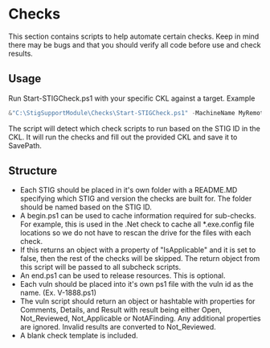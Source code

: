 # Checks

This section contains scripts to help automate certain checks. Keep in mind there may be bugs and that you should verify all code before use and check results.

## Usage

Run Start-STIGCheck.ps1 with your specific CKL against a target. Example

```powershell
&"C:\StigSupportModule\Checks\Start-STIGCheck.ps1" -MachineName MyRemoteComputer -CKL "C:\BlankCKLs\BlankMSDotNet.ckl" -CheckDirectory "C:\StigSupportModule\Checks" -SavePath "C:\FilledCKLs\MyFilledCKL.ckl" -Verbose
```

The script will detect which check scripts to run based on the STIG ID in the CKL. It will run the checks and fill out the provided CKL and save it to SavePath.

## Structure

- Each STIG should be placed in it's own folder with a README.MD specifying which STIG and version the checks are built for. The folder should be named based on the STIG ID.
- A begin.ps1 can be used to cache information required for sub-checks. For example, this is used in the .Net check to cache all *.exe.config file locations so we do not have to rescan the drive for the files with each check.
- If this returns an object with a property of "IsApplicable" and it is set to false, then the rest of the checks will be skipped. The return object from this script will be passed to all subcheck scripts.
- An end.ps1 can be used to release resources. This is optional.
- Each vuln should be placed into it's own ps1 file with the vuln id as the name. (Ex. V-1888.ps1)
- The vuln script should return an object or hashtable with properties for Comments, Details, and Result with result being either Open, Not_Reviewed, Not_Applicable or NotAFinding. Any additional properties are ignored. Invalid results are converted to Not_Reviewed.
- A blank check template is included.
